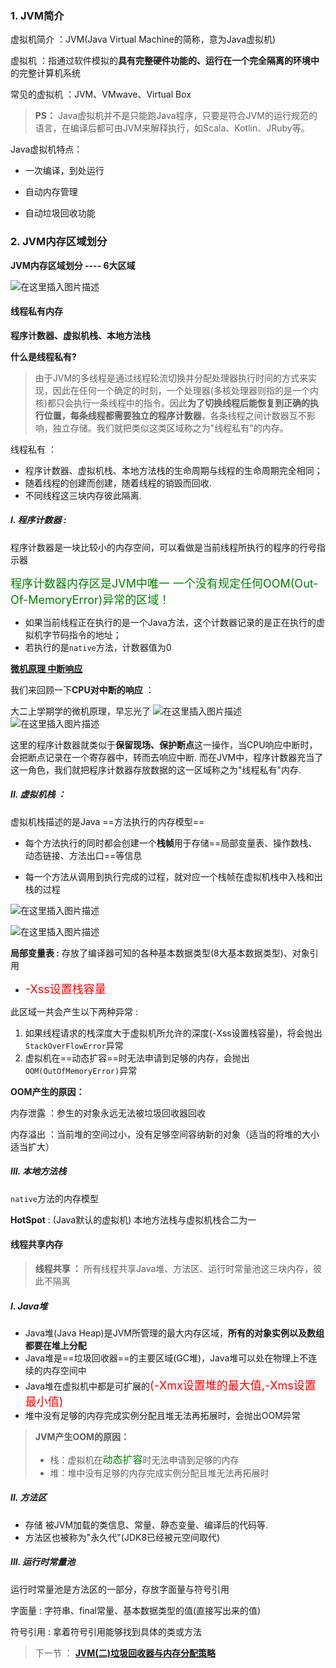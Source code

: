 ### 1. JVM简介

虚拟机简介 ：JVM(Java Virtual Machine的简称，意为Java虚拟机)

虚拟机 ：指通过软件模拟的**具有完整硬件功能的、运行在一个完全隔离的环境中**的完整计算机系统

常见的虚拟机 ：JVM、VMwave、Virtual Box

> **PS：** Java虚拟机并不是只能跑Java程序，只要是符合JVM的运行规范的语言，在编译后都可由JVM来解释执行，如Scala、Kotlin、JRuby等。

Java虚拟机特点：

- 一次编译，到处运行

- 自动内存管理

- 自动垃圾回收功能

### 2. JVM内存区域划分

**JVM内存区域划分 ---- 6大区域**

![在这里插入图片描述](https://img-blog.csdnimg.cn/2019091819193185.png?x-oss-process=image/watermark,type_ZmFuZ3poZW5naGVpdGk,shadow_10,text_aHR0cHM6Ly9ibG9nLmNzZG4ubmV0L3dlaXhpbl80MzIzMjk1NQ==,size_16,color_FFFFFF,t_70)

#### 线程私有内存

**程序计数器、虚拟机栈、本地方法栈**

**什么是线程私有?**

> 由于JVM的多线程是通过线程轮流切换并分配处理器执行时间的方式来实现，因此在任何一个确定的时刻，一个处理器(多核处理器则指的是一个内核)都只会执行一条线程中的指令。因此**为了切换线程后能恢复到正确的执行位置，每条线程都需要独立的程序计数器**，各条线程之间计数器互不影响，独立存储。我们就把类似这类区域称之为"线程私有"的内存。

线程私有 ：

- 程序计数器、虚拟机栈、本地方法栈的生命周期与线程的生命周期完全相同；
- 随着线程的创建而创建，随着线程的销毁而回收. 
- 不同线程这三块内存彼此隔离.

##### I. 程序计数器 :

程序计数器是一块比较小的内存空间，可以看做是当前线程所执行的程序的行号指示器

<font color=[[FF7F50]] size=4>程序计数器内存区是JVM中唯一 一个没有规定任何OOM(Out-Of-MemoryError)异常的区域！</font>

- 如果当前线程正在执行的是一个Java方法，这个计数器记录的是正在执行的虚拟机字节码指令的地址；
- 若执行的是`native`方法，计数器值为0

[**微机原理 中断响应**](https://wenku.baidu.com/view/e673740e854769eae009581b6bd97f192279bff2.html)

我们来回顾一下**CPU对中断的响应** ：

大二上学期学的微机原理，早忘光了
![在这里插入图片描述](https://img-blog.csdnimg.cn/20190918193513345.png?x-oss-process=image/watermark,type_ZmFuZ3poZW5naGVpdGk,shadow_10,text_aHR0cHM6Ly9ibG9nLmNzZG4ubmV0L3dlaXhpbl80MzIzMjk1NQ==,size_16,color_FFFFFF,t_70)
![在这里插入图片描述](https://img-blog.csdnimg.cn/20190918193752890.png?x-oss-process=image/watermark,type_ZmFuZ3poZW5naGVpdGk,shadow_10,text_aHR0cHM6Ly9ibG9nLmNzZG4ubmV0L3dlaXhpbl80MzIzMjk1NQ==,size_16,color_FFFFFF,t_70)

这里的程序计数器就类似于**保留现场、保护断点**这一操作，当CPU响应中断时，会把断点记录在一个寄存器中，转而去响应中断. 而在JVM中，程序计数器充当了这一角色，我们就把程序计数器存放数据的这一区域称之为"线程私有"内存.

##### II. 虚拟机栈 ：

虚拟机栈描述的是Java ==方法执行的内存模型==

- 每个方法执行的同时都会创建一个**栈帧**用于存储==局部变量表、操作数栈、动态链接、方法出口==等信息

- 每一个方法从调用到执行完成的过程，就对应一个栈帧在虚拟机栈中入栈和出栈的过程

![在这里插入图片描述](https://img-blog.csdnimg.cn/2019091820501014.png)

![在这里插入图片描述](https://img-blog.csdnimg.cn/20190918204936959.png?x-oss-process=image/watermark,type_ZmFuZ3poZW5naGVpdGk,shadow_10,text_aHR0cHM6Ly9ibG9nLmNzZG4ubmV0L3dlaXhpbl80MzIzMjk1NQ==,size_16,color_FFFFFF,t_70)

**局部变量表 :** 存放了编译器可知的各种基本数据类型(8大基本数据类型)、对象引用

- <font color=red size=4>-Xss设置栈容量</font>

此区域一共会产生以下两种异常 :

1. 如果线程请求的栈深度大于虚拟机所允许的深度(-Xss设置栈容量)，将会抛出`StackOverFlowError`异常
2. 虚拟机在==动态扩容==时无法申请到足够的内存，会抛出`OOM(OutOfMemoryError)`异常

**OOM产生的原因：**

内存泄露 ：参生的对象永远无法被垃圾回收器回收

内存溢出 ：当前堆的空间过小，没有足够空间容纳新的对象（适当的将堆的大小适当扩大）

##### III. 本地方法栈

`native`方法的内存模型

**HotSpot** : (Java默认的虚拟机)  本地方法栈与虚拟机栈合二为一

#### 线程共享内存

> **线程共享 ：** 所有线程共享Java堆、方法区、运行时常量池这三块内存，彼此不隔离

##### I. Java堆

- Java堆(Java Heap)是JVM所管理的最大内存区域，**所有的对象实例以及数组都要在堆上分配**
- Java堆是==垃圾回收器==的主要区域(GC堆)，Java堆可以处在物理上不连续的内存空间中
- Java堆在虚拟机中都是可扩展的<font color=red size=4>(-Xmx设置堆的最大值,-Xms设置最小值)</font>
- 堆中没有足够的内存完成实例分配且堆无法再拓展时，会抛出OOM异常

> **JVM产生OOM的原因：**
> 
> - 栈：虚拟机在<font color=[[FF7F50]] size=3>动态扩容</font>时无法申请到足够的内存
> - 堆：堆中没有足够的内存完成实例分配且堆无法再拓展时

##### II. 方法区

- 存储 被JVM加载的类信息、常量、静态变量、编译后的代码等.
- 方法区也被称为"永久代"(JDK8已经被元空间取代)

##### III. 运行时常量池

运行时常量池是方法区的一部分，存放字面量与符号引用

字面量 : 字符串、final常量、基本数据类型的值(直接写出来的值)

符号引用 : 拿着符号引用能够找到具体的类或方法

> 下一节 ： [**JVM(二)垃圾回收器与内存分配策略**](https://blog.csdn.net/weixin_43232955/article/details/100997167)
